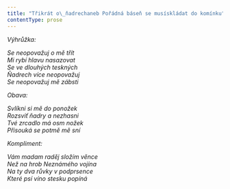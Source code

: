 ```yaml
---
title: "Třikrát o\_ňadrechaneb Pořádná báseň se musískládat do komínku"
contentType: prose
---
```


<section>

_Výhrůžka:_

</section>

<section>

_Se neopovažuj o mě třít  
Mi rybí hlavu nasazovat  
Se ve dlouhých teskných  
Ňadrech více neopovažuj  
Se neopovažuj mě zábsti_

</section>

<section>

_Obava:_

</section>

<section>

_Svlíkni si mě do ponožek  
Rozsviť ňadry a nezhasni  
Tvé zrcadlo má osm nožek  
Přisouká se potmě mě sní_

</section>

<section>

_Kompliment:_

</section>

<section>

_Vám madam raděj složím věnce  
Než na hrob Neznámého vojína  
Na ty dva růvky v podprsence  
Které psí víno stesku popíná_

</section>
